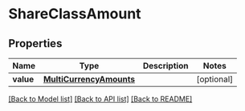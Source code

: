 # ShareClassAmount


## Properties
Name | Type | Description | Notes
------------ | ------------- | ------------- | -------------
**value** | [**MultiCurrencyAmounts**](MultiCurrencyAmounts.md) |  | [optional] 

[[Back to Model list]](../README.md#documentation-for-models) [[Back to API list]](../README.md#documentation-for-api-endpoints) [[Back to README]](../README.md)


